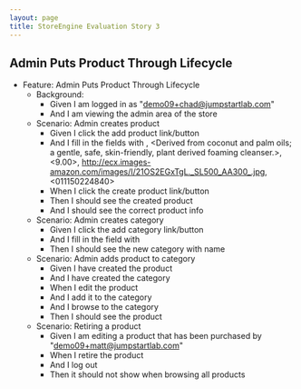 ```yaml
---
layout: page
title: StoreEngine Evaluation Story 3
---
```


## Admin Puts Product Through Lifecycle

* Feature: Admin Puts Product Through Lifecycle
    * Background:
        * Given I am logged in as "demo09+chad@jumpstartlab.com"
        * And I am viewing the admin area of the store
    * Scenario: Admin creates product
        * Given I click the add product link/button
        * And I fill in the fields with <Curls Patty Cake Baby Curl Conditioner>, <Derived from coconut and palm oils; a gentle, safe, skin-friendly, plant derived foaming cleanser.>, <9.00>, <http://ecx.images-amazon.com/images/I/21OS2EGxTgL._SL500_AA300_.jpg>, <011150224840>
        * When I click the create product link/button
        * Then I should see the created product
        * And I should see the correct product info
    * Scenario: Admin creates category
        * Given I click the add category link/button
        * And I fill in the field with <Personal Care>
        * Then I should see the new category with name <Personal Care>
    * Scenario: Admin adds product to category
        * Given I have created the product <Curls Patty Cake Baby Curl Conditioner>
        * And I have created the category <Personal Care>
        * When I edit the product <Curls Patty Cake Baby Curl Conditioner>
        * And I add it to the category <Personal Care>
        * And I browse to the category <Personal Care>
        * Then I should see the product <Curls Patty Cake Baby Curl Conditioner>
    * Scenario: Retiring a product
        * Given I am editing a product <Aquaphor Baby Gentle Wash> that has been purchased by "demo09+matt@jumpstartlab.com"
        * When I retire the product
        * And I log out
        * Then it should not show when browsing all products
